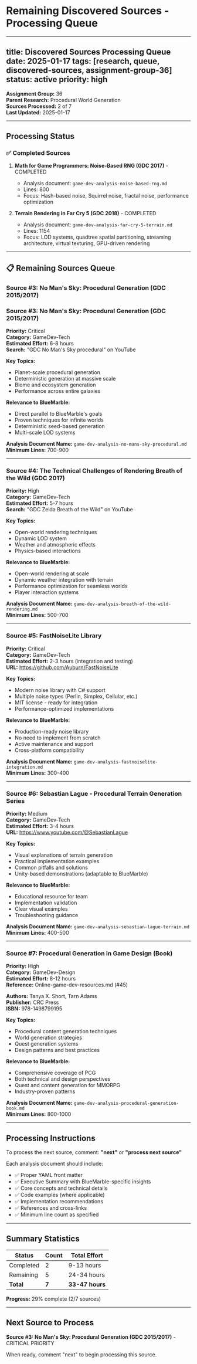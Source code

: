 # Remaining Discovered Sources - Processing Queue

---
title: Discovered Sources Processing Queue
date: 2025-01-17
tags: [research, queue, discovered-sources, assignment-group-36]
status: active
priority: high
---

**Assignment Group:** 36  
**Parent Research:** Procedural World Generation  
**Sources Processed:** 2 of 7  
**Last Updated:** 2025-01-17

---

## Processing Status

### ✅ Completed Sources

1. **Math for Game Programmers: Noise-Based RNG (GDC 2017)** - COMPLETED
   - Analysis document: `game-dev-analysis-noise-based-rng.md`
   - Lines: 800
   - Focus: Hash-based noise, Squirrel noise, fractal noise, performance optimization

2. **Terrain Rendering in Far Cry 5 (GDC 2018)** - COMPLETED
   - Analysis document: `game-dev-analysis-far-cry-5-terrain.md`
   - Lines: 1154
   - Focus: LOD systems, quadtree spatial partitioning, streaming architecture, virtual texturing, GPU-driven rendering

---

## 📋 Remaining Sources Queue

### Source #3: No Man's Sky: Procedural Generation (GDC 2015/2017)

### Source #3: No Man's Sky: Procedural Generation (GDC 2015/2017)

**Priority:** Critical  
**Category:** GameDev-Tech  
**Estimated Effort:** 6-8 hours  
**Search:** "GDC No Man's Sky procedural" on YouTube

**Key Topics:**
- Planet-scale procedural generation
- Deterministic generation at massive scale
- Biome and ecosystem generation
- Performance across entire galaxies

**Relevance to BlueMarble:**
- Direct parallel to BlueMarble's goals
- Proven techniques for infinite worlds
- Deterministic seed-based generation
- Multi-scale LOD systems

**Analysis Document Name:** `game-dev-analysis-no-mans-sky-procedural.md`  
**Minimum Lines:** 700-900

---

### Source #4: The Technical Challenges of Rendering Breath of the Wild (GDC 2017)

**Priority:** High  
**Category:** GameDev-Tech  
**Estimated Effort:** 5-7 hours  
**Search:** "GDC Zelda Breath of the Wild" on YouTube

**Key Topics:**
- Open-world rendering techniques
- Dynamic LOD system
- Weather and atmospheric effects
- Physics-based interactions

**Relevance to BlueMarble:**
- Open-world rendering at scale
- Dynamic weather integration with terrain
- Performance optimization for seamless worlds
- Player interaction systems

**Analysis Document Name:** `game-dev-analysis-breath-of-the-wild-rendering.md`  
**Minimum Lines:** 500-700

---

### Source #5: FastNoiseLite Library

**Priority:** Critical  
**Category:** GameDev-Tech  
**Estimated Effort:** 2-3 hours (integration and testing)  
**URL:** https://github.com/Auburn/FastNoiseLite

**Key Topics:**
- Modern noise library with C# support
- Multiple noise types (Perlin, Simplex, Cellular, etc.)
- MIT license - ready for integration
- Performance-optimized implementations

**Relevance to BlueMarble:**
- Production-ready noise library
- No need to implement from scratch
- Active maintenance and support
- Cross-platform compatibility

**Analysis Document Name:** `game-dev-analysis-fastnoiselite-integration.md`  
**Minimum Lines:** 300-400

---

### Source #6: Sebastian Lague - Procedural Terrain Generation Series

**Priority:** Medium  
**Category:** GameDev-Tech  
**Estimated Effort:** 3-4 hours  
**URL:** https://www.youtube.com/@SebastianLague

**Key Topics:**
- Visual explanations of terrain generation
- Practical implementation examples
- Common pitfalls and solutions
- Unity-based demonstrations (adaptable to BlueMarble)

**Relevance to BlueMarble:**
- Educational resource for team
- Implementation validation
- Clear visual examples
- Troubleshooting guidance

**Analysis Document Name:** `game-dev-analysis-sebastian-lague-terrain.md`  
**Minimum Lines:** 400-500

---

### Source #7: Procedural Generation in Game Design (Book)

**Priority:** High  
**Category:** GameDev-Design  
**Estimated Effort:** 8-12 hours  
**Reference:** Online-game-dev-resources.md (#45)

**Authors:** Tanya X. Short, Tarn Adams  
**Publisher:** CRC Press  
**ISBN:** 978-1498799195

**Key Topics:**
- Procedural content generation techniques
- World generation strategies
- Quest generation systems
- Design patterns and best practices

**Relevance to BlueMarble:**
- Comprehensive coverage of PCG
- Both technical and design perspectives
- Quest and content generation for MMORPG
- Industry-proven patterns

**Analysis Document Name:** `game-dev-analysis-procedural-generation-book.md`  
**Minimum Lines:** 800-1000

---

## Processing Instructions

To process the next source, comment: **"next"** or **"process next source"**

Each analysis document should include:
- ✅ Proper YAML front matter
- ✅ Executive Summary with BlueMarble-specific insights
- ✅ Core concepts and technical details
- ✅ Code examples (where applicable)
- ✅ Implementation recommendations
- ✅ References and cross-links
- ✅ Minimum line count as specified

---

## Summary Statistics

| Status | Count | Total Effort |
|--------|-------|--------------|
| Completed | 2 | 9-13 hours |
| Remaining | 5 | 24-34 hours |
| **Total** | **7** | **33-47 hours** |

**Progress:** 29% complete (2/7 sources)

---

## Next Source to Process

**Source #3: No Man's Sky: Procedural Generation (GDC 2015/2017)** - CRITICAL PRIORITY

When ready, comment "next" to begin processing this source.
